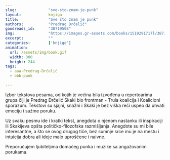 ```yaml
---
slug:              "sve-sto-znam-je-punk"
layout:            knjiga
title:             "Sve što znam je punk"
authors:           "Predrag Drčelić"
goodreads_id:      "38719508"
img:               "https://images.gr-assets.com/books/1519291717l/38719508.jpg"
excerpt:           ""
categories:        ['knjige']
animation:
  url: /assets/img/book.gif
  width: 300
  height: 244
tags:
  - aaa-Predrag-Drčelić
  - bbb-punk

---
```


Izbor tekstova pesama, od kojih je većina bila izvođena u repertoarima grupa čiji je Predrag Drčelić Skaki bio 
frontman - Trula koalicija i Koalicioni sporazum. Tekstovi su sjajni, snažni i Skaki je bez viška reči uspeo da uhvati 
emociju i sažme poruku.

Uz svaku pesmu ide i kratki tekst, anegdota o njenom nastanku ili inspiraciji ili Skakijeva opšta političko-filozofska 
razmišljanja. Anegdote su mi bile interesantne, a što se ovog drugog tiče, bez sumnje srce mu je na mestu i intuicija 
dobra ali ideje malo uprošćene i naivne.

Preporučujem ljubiteljima domaćeg punka i muzike sa angažovanim porukama.